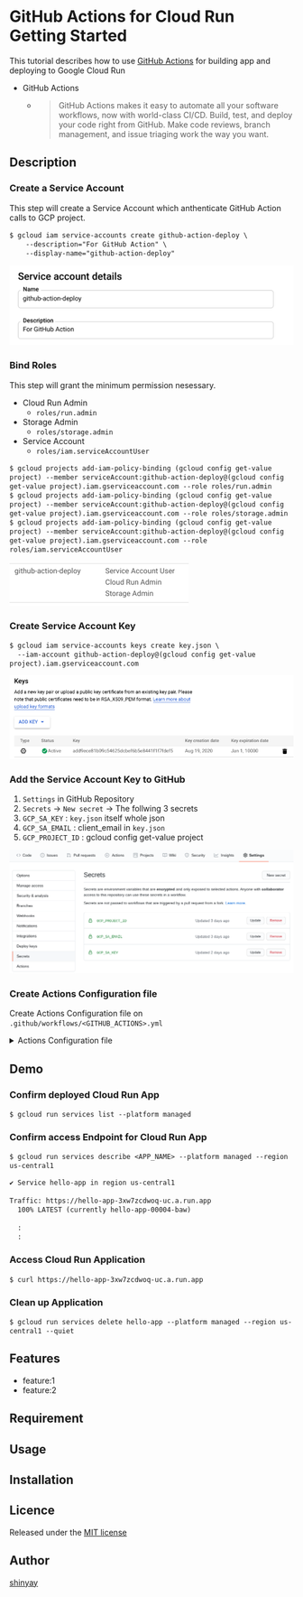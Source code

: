 # GitHub Actions for Cloud Run Getting Started

This tutorial describes how to use [GitHub Actions](https://github.com/features/actions) for building app and deploying to Google Cloud Run

- GitHub Actions
  - > GitHub Actions makes it easy to automate all your software workflows, now with world-class CI/CD. Build, test, and deploy your code right from GitHub. Make code reviews, branch management, and issue triaging work the way you want.

## Description

### Create a Service Account
This step will create a Service Account which anthenticate GitHub Action calls to GCP project.
```
$ gcloud iam service-accounts create github-action-deploy \
    --description="For GitHub Action" \
    --display-name="github-action-deploy"
```

![Service Account](images/sa.png)

### Bind Roles
This step will grant the minimum permission nesessary.

- Cloud Run Admin
  - `roles/run.admin`
- Storage Admin
  - `roles/storage.admin`
- Service Account
  - `roles/iam.serviceAccountUser`

```
$ gcloud projects add-iam-policy-binding (gcloud config get-value project) --member serviceAccount:github-action-deploy@(gcloud config get-value project).iam.gserviceaccount.com --role roles/run.admin
$ gcloud projects add-iam-policy-binding (gcloud config get-value project) --member serviceAccount:github-action-deploy@(gcloud config get-value project).iam.gserviceaccount.com --role roles/storage.admin
$ gcloud projects add-iam-policy-binding (gcloud config get-value project) --member serviceAccount:github-action-deploy@(gcloud config get-value project).iam.gserviceaccount.com --role roles/iam.serviceAccountUser
```

![Role Binding](images/role.png)

### Create Service Account Key
```
$ gcloud iam service-accounts keys create key.json \
  --iam-account github-action-deploy@(gcloud config get-value project).iam.gserviceaccount.com
```

![Srevice Account Key](images/key.png)

### Add the Service Account Key to GitHub

1. `Settings` in GitHub Repository
2. `Secrets` -> `New secret` -> The follwing 3 secrets
3. `GCP_SA_KEY` : `key.json` itself whole json
4. `GCP_SA_EMAIL` : client_email in `key.json`
5. `GCP_PROJECT_ID` : gcloud config get-value project

![GitHubSecrets](images/github.png)

### Create Actions Configuration file
Create Actions Configuration file on `.github/workflows/<GITHUB_ACTIONS>.yml`

<details>
<summary>
Actions Configuration file
</summary>

- [cloudrun-build-deploy.yml](.github/workflows/cloudrun-build-deploy.yml)

```
name: publish

on: [push]

jobs:
  build:
    name: Cloud Run Deployment
    runs-on: ubuntu-latest
    steps:

      - name: Checkout
        uses: actions/checkout@master

      - name: Setup GCP Service Account
        uses: GoogleCloudPlatform/github-actions/setup-gcloud@master
        with:
          version: 'latest'
          service_account_email: ${{ secrets.GCP_SA_EMAIL }}
          service_account_key: ${{ secrets.GCP_SA_KEY }}
          export_default_credentials: true

      - name: Configure Docker
        run: |
          gcloud auth configure-docker
      
      - name: Build
        run: |
          docker build -t gcr.io/${{ secrets.GCP_PROJECT_ID }}/hello-app:latest .
      - name: Push
        run: |
          docker push gcr.io/${{ secrets.GCP_PROJECT_ID }}/hello-app:latest
      - name: Deploy
        run: |
          gcloud run deploy hello-app \
          --region us-central1 \
          --image gcr.io/${{ secrets.GCP_PROJECT_ID }}/hello-app \
          --platform managed \
          --allow-unauthenticated \
          --project ${{ secrets.GCP_PROJECT_ID }}
```
</details>

## Demo
### Confirm deployed Cloud Run App
```
$ gcloud run services list --platform managed
```

### Confirm access Endpoint for Cloud Run App
```
$ gcloud run services describe <APP_NAME> --platform managed --region us-central1
```

```
✔ Service hello-app in region us-central1
 
Traffic: https://hello-app-3xw7zcdwoq-uc.a.run.app
  100% LATEST (currently hello-app-00004-baw)

  :
  :
```

### Access Cloud Run Application
```
$ curl https://hello-app-3xw7zcdwoq-uc.a.run.app
```

### Clean up Application
```
$ gcloud run services delete hello-app --platform managed --region us-central1 --quiet
```

## Features

- feature:1
- feature:2

## Requirement

## Usage

## Installation

## Licence

Released under the [MIT license](https://gist.githubusercontent.com/shinyay/56e54ee4c0e22db8211e05e70a63247e/raw/34c6fdd50d54aa8e23560c296424aeb61599aa71/LICENSE)

## Author

[shinyay](https://github.com/shinyay)
